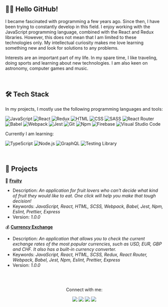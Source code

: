 ## 👋🏻 Hello GitHub!

I became fascinated with programming a few years ago. Since then, I have been trying to constantly develop in this field. I enjoy working with the JavaScript programming language, combined with the React and Redux libraries. However, this does not mean that I am limited to these technologies only. My intellectual curiosity makes me love learning something new and look for solutions to any problems.

Interests are an important part of my life. In my spare time, I like traveling, doing sports and learning about new technologies. I am also keen on astronomy, computer games and music.

<br/>

## 🛠️ Tech Stack

In my projects, I mostly use the following programming languages and tools:

<img src="https://img.shields.io/badge/JavaScript-424242?style=flat&logo=javascript&logoColor=F7DF1E" alt="JavaScript"></a>
<img src="https://img.shields.io/badge/React-424242?style=flat&logo=react&logoColor=61DAFB" alt="React"></a>
<img src="https://img.shields.io/badge/Redux-424242?style=flat&logo=redux&logoColor=764ABC" alt="Redux"></a>
<img src="https://img.shields.io/badge/HTML-424242?style=flat&logo=html5&logoColor=E34F26" alt="HTML"></a>
<img src="https://img.shields.io/badge/CSS-424242?style=flat&logo=css3&logoColor=1572B6" alt="CSS"></a>
<img src="https://img.shields.io/badge/SASS-424242?style=flat&logo=SASS&logoColor=CC6699" alt="SASS"></a>
<img src="https://img.shields.io/badge/React%20Router-424242?logo=react-router&logoColor=CA4245" alt="React Router"></a>
<img src="https://img.shields.io/badge/Babel-424242?style=flat&logo=babel&logoColor=F9DC3E" alt="Babel"></a>
<img src="https://img.shields.io/badge/Webpack-424242?style=flat&logo=webpack&logoColor=8DD6F9" alt="Webpack"></a>
<img src="https://img.shields.io/badge/Jest-424242?style=flat&logo=jest&logoColor=C21325" alt="Jest"></a>
<img src="https://img.shields.io/badge/Git-424242?style=flat&logo=git&logoColor=F05032" alt="Git"></a>
<img src="https://img.shields.io/badge/Npm-424242?style=flat&logo=npm&logoColor=CB3837" alt="Npm"></a>
<img src="https://img.shields.io/badge/Firebase-424242?style=flat&logo=firebase&logoColor=FFCA28" alt="Firebase"></a>
<img src="https://img.shields.io/badge/Visual%20Studio%20Code-424242?style=flat&logo=visual%20studio%20code&logoColor=007ACC" alt="Visual Studio Code"></a>

Currently I am learning:

<img src="https://img.shields.io/badge/TypeScript-424242?style=flat&logo=typescript&logoColor=3178C6" alt="TypeScript"></a>
<img src="https://img.shields.io/badge/Node.js-424242?style=flat&logo=node.js&logoColor=339933" alt="Node.js"></a>
<img src="https://img.shields.io/badge/GraphQL-424242?style=flat&logo=graphql&logoColor=E10098" alt="GraphQL"></a>
<img src="https://img.shields.io/badge/Testing%20Library-424242?style=flat&logo=testinglibrary&logoColor=E33332" alt="Testing Library"></a>

<br/>

## 💼 Projects

🍓 <a href="https://github.com/lszymanski7/fruity-app"><b>Fruity</b></a>
- Description: <i>An application for fruit lovers who can't decide what kind of fruit they would like to eat. One click will help you make that tough decision!</i>
- Keywords: <i>JavaScript, React, HTML, SCSS, Webpack, Babel, Jest, Npm, Eslint, Prettier, Express</i>
- Version: <i>1.0.0</i>

💰 <a href="https://github.com/lszymanski7/currency-exchange-app"><b>Currency Exchange</b></a>
- Description: <i>An application that allows you to check the current exchange rates of the most popular currencies, such as USD, EUR, GBP and CHF. It also has a built-in currency converter.</i>
- Keywords: <i>JavaScript, React, HTML, SCSS, Redux, React Router, Webpack, Babel, Jest, Npm, Eslint, Prettier, Express</i>
- Version: <i>1.0.0</i>

<!-- <br/>

## 📊 Statistics

<a href="https://github.com/lszymanski7"><img src="https://github-readme-stats.vercel.app/api?username=lszymanski7&theme=default&show_icons=true&custom_title=Activity&include_all_commits=true" alt="GitHub Stats Card"></a>

<a href="https://github.com/lszymanski7"><img src="https://github-readme-stats.vercel.app/api/top-langs/?username=lszymanski7&theme=default&custom_title=Most%20Used%20Languages&card_width=495&langs_count=3" alt="GitHub Most Used Languages Card"></a>

<br/>

## 🏆 Achievements

<a href="https://github.com/lszymanski7"><img src="https://github-profile-trophy.vercel.app/?username=lszymanski7&theme=flat&margin-w=10&no-bg=false" alt="GitHub Profile Trophy Card"></a> -->

<br/>

##

<p align="center">Connect with me:</p>

<p align="center">
  <a href="https://stackoverflow.com/users/18706083"><img src="https://img.shields.io/badge/Stack%20Overflow-F58025?style=flat&logo=stackoverflow&logoColor=white"></a>
  <a href="https://gitlab.com/lszymanski7"><img src="https://img.shields.io/badge/GitLab-424242?style=flat&logo=gitlab"></a>
  <a href="https://www.linkedin.com/in/lszymanski7"><img src="https://img.shields.io/badge/LinkedIn-0A66C2?style=flat&logo=linkedin"></a>
  <a href="https://twitter.com/lszymanski7_"><img src="https://img.shields.io/twitter/follow/lszymanski7_?label=Twitter&style=social"></a>
</p>
